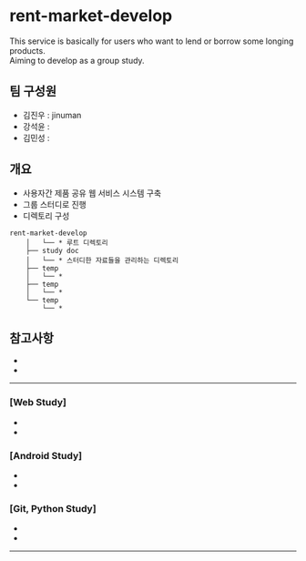 # rent-market-develop
This service is basically for users who want to lend or borrow some longing products.  
Aiming to develop as a group study.

## 팀 구성원
- 김진우 : jinuman
- 강석윤 : 
- 김민성 : 

## 개요

- 사용자간 제품 공유 웹 서비스 시스템 구축
- 그룹 스터디로 진행
- 디렉토리 구성
```
rent-market-develop
    │   └── * 루트 디렉토리
    ├── study doc
    │   └── * 스터디한 자료들을 관리하는 디렉토리
    ├── temp
    │   └── * 
    ├── temp
    │   └── * 
    └── temp
        └── * 
```
## 참고사항
-
-
---
### [Web Study]
-
-

### [Android Study]
-
-

### [Git, Python Study]
- 
- 

---
